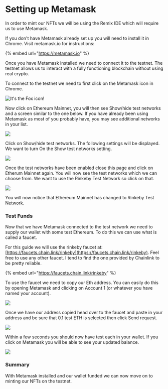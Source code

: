 # Setting up Metamask

In order to mint our NFTs we will be using the Remix IDE which will require us to use Metamask.

If you don't have Metamask already set up you will need to install it in Chrome. Visit metamask.io for instructions:

{% embed url="https://metamask.io" %}

Once you have Metamask installed we need to connect it to the testnet. The testnet allows us to interact with a fully functioning blockchain without using real crypto.

To connect to the testnet we need to first click on the Metamask icon in Chrome.

![It's the Fox icon!](<.gitbook/assets/Screenshot 2022-02-01 133423.png>)

Now click on Ethereum Mainnet, you will then see Show/hide test networks and a screen similar to the one below. If you have already been using Metamask as most of you probably have, you may see additional networks in your list.

![](<.gitbook/assets/Screenshot 2022-02-01 133304.png>)

Click on Show/hide test networks. The following settings will be displayed. We want to turn On the Show test networks setting.

![](<.gitbook/assets/Screenshot 2022-02-01 133821.png>)

Once the test networks have been enabled close this page and click on Etherum Mainnet again. You will now see the test networks which we can choose from. We want to use the Rinkeby Test Network so click on that.

![](<.gitbook/assets/Screenshot 2022-02-01 134210.png>)

You will now notice that Ethereum Mainnet has changed to Rinkeby Test Network.

### Test Funds

Now that we have Metamask connected to the test network we need to supply our wallet with some test Ethereum. To do this we can use what is called a faucet.&#x20;

For this guide we will use the rinkeby faucet at: [https://faucets.chain.link/rinkeby](https://faucets.chain.link/rinkeby). Feel free to use any other faucet. I tend to find the one provided by Chainlink to be pretty reliable.

{% embed url="https://faucets.chain.link/rinkeby" %}

To use the faucet we need to copy our Eth address. You can easily do this by opening Metamask and clicking on Account 1 (or whatever you have named your account).

![](<.gitbook/assets/Screenshot 2022-02-01 135137.png>)

Once we have our address copied head over to the faucet and paste in your address and be sure that 0.1 test ETH is selected then click Send request.

![](<.gitbook/assets/Screenshot 2022-02-01 135745.png>)

Within a few seconds you should now have test each in your wallet. If you click on Metamask you will be able to see your updated balance.

![](<.gitbook/assets/Screenshot 2022-02-01 140108.png>)

### Summary

With Metamask installed and our wallet funded we can now move on to minting our NFTs on the testnet.
